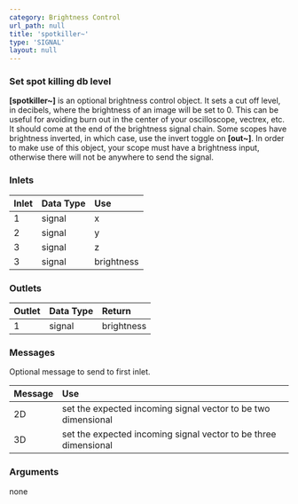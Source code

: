 ```yaml
---
category: Brightness Control
url_path: null
title: 'spotkiller~'
type: 'SIGNAL'
layout: null
---
```


### Set spot killing db level

**[spotkiller~]** is an optional brightness control object. It sets a cut off level, in decibels, where the brightness of an image will be set to 0. This can be useful for avoiding burn out in the center of your oscilloscope, vectrex, etc. It should come at the end of the brightness signal chain. Some scopes have brightness inverted, in which case, use the invert toggle on **[out~]**. In order to make use of this object, your scope must have a brightness input, otherwise there will not be anywhere to send the signal.

### Inlets

| Inlet | Data Type    | Use        |
|:------|:-------------|:-----------|
| 1     | signal       | x          |
| 2     | signal       | y          |
| 3     | signal       | z          |
| 3     | signal       | brightness |

### Outlets

| Outlet | Data Type | Return     |
|:-------|:----------|:-----------|
| 1      | signal    | brightness |

### Messages

Optional message to send to first inlet.

| Message | Use                                                             |
|:--------|:----------------------------------------------------------------|
| 2D      | set the expected incoming signal vector to be two dimensional   |
| 3D      | set the expected incoming signal vector to be three dimensional |

### Arguments

none
